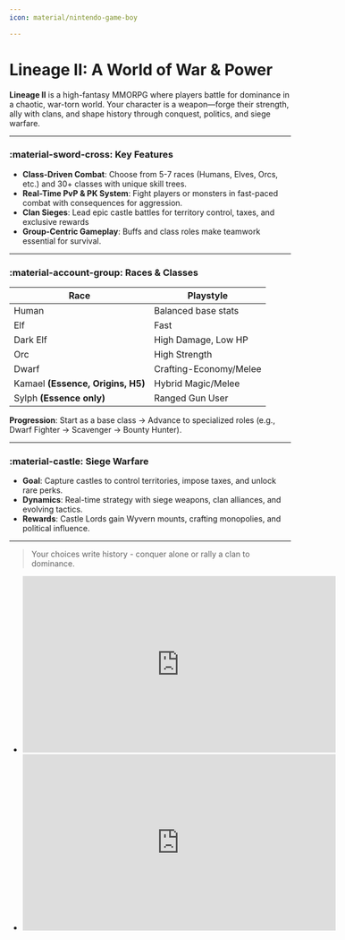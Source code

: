 ```yaml
---
icon: material/nintendo-game-boy

---
```


# Lineage II: A World of War & Power  

**Lineage II** is a high-fantasy MMORPG where players battle for dominance in a chaotic, war-torn world. Your character is a weapon—forge their strength, ally with clans, and shape history through conquest, politics, and siege warfare.  

---

### :material-sword-cross: **Key Features**  
- **Class-Driven Combat**: Choose from 5-7 races (Humans, Elves, Orcs, etc.) and 30+ classes with unique skill trees.  
- **Real-Time PvP & PK System**: Fight players or monsters in fast-paced combat with consequences for aggression.  
- **Clan Sieges**: Lead epic castle battles for territory control, taxes, and exclusive rewards  
- **Group-Centric Gameplay**: Buffs and class roles make teamwork essential for survival.  

---

### :material-account-group: **Races & Classes**  
| Race                              | Playstyle                   |
|-------------                      |-----------------------------|
| Human                             | Balanced base stats         | 
| Elf                               | Fast                        | 
| Dark Elf                          | High Damage, Low HP         |
| Orc                               | High Strength               | 
| Dwarf                             | Crafting-Economy/Melee      |
| Kamael **(Essence, Origins, H5)**     | Hybrid Magic/Melee          | 
| Sylph **(Essence only)**              | Ranged Gun User             |        

**Progression**: Start as a base class → Advance to specialized roles (e.g., Dwarf Fighter → Scavenger → Bounty Hunter).  

---

### :material-castle: **Siege Warfare**  
- **Goal**: Capture castles to control territories, impose taxes, and unlock rare perks.  
- **Dynamics**: Real-time strategy with siege weapons, clan alliances, and evolving tactics.  
- **Rewards**: Castle Lords gain Wyvern mounts, crafting monopolies, and political influence.  

---

> Your choices write history - conquer alone or rally a clan to dominance.  


<div class="grid cards" markdown>

- <iframe width="560" height="315" src="https://www.youtube.com/embed/oH6-k6-1FXM?si=Rv1PpMlf9PKAh0Iz" title="YouTube video player" frameborder="0" allow="accelerometer; autoplay; clipboard-write; encrypted-media; gyroscope; picture-in-picture; web-share" referrerpolicy="strict-origin-when-cross-origin" allowfullscreen></iframe>

- <iframe width="560" height="315" src="https://www.youtube.com/embed/FYc7BRC7CX0" title="L2Reborn Origins - Euphoria - Cardinal PvP Movie" frameborder="0" allow="accelerometer; autoplay; clipboard-write; encrypted-media; gyroscope; picture-in-picture; web-share" referrerpolicy="strict-origin-when-cross-origin" allowfullscreen></iframe>

</div>